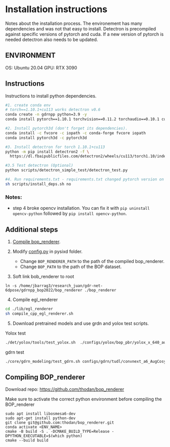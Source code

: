 # Installation instructions
Notes about the installation process. The environement has many dependencies and was not that easy to install. Detectron is precompiled against specific versions of pytorch and cuda. If a new version of pytorch is needed detectron also needs to be updated.

## ENVIRONMENT
OS: Ubuntu 20.04
GPU: RTX 3090

## Instructions
Instructions to install python dependencies.

``` bash
#1. create conda env
# torch==1.10.1+cu113 works detectron v0.6 
conda create -n gdrnpp python=3.9 -y 
conda install pytorch==1.10.1 torchvision==0.11.2 torchaudio==0.10.1 cudatoolkit=11.3 -c pytorch -c conda-forge

#2. Install pytorch3d (don't forget its dependencies).
conda install -c fvcore -c iopath -c conda-forge fvcore iopath
conda install pytorch3d -c pytorch3d

#3. Install detectron for torch 1.10.1+cu113
python -m pip install detectron2 -f \
  https://dl.fbaipublicfiles.com/detectron2/wheels/cu113/torch1.10/index.html

#3.5 Test detectron (Optional)
python scripts/detectron_simple_test/detectron_test.py

#4. Run requirements.txt - requirements.txt changed pytorch version on the process.
sh scripts/install_deps.sh no

```

### Notes:
* step 4 broke opencv installation. You can fix it with `pip uninstall opencv-python` followed by `pip install opencv-python`.

## Additional steps
1. [Compile bop_renderer](#compiling-bop_renderer). 

2. Modify [config.py](./lib/pysixd/config.py) in pysixd folder.
    * Change `BOP_RENDERER_PATH` to the path of the compiled bop_renderer.
    * Change `BOP_PATH` to the path of the BOP dataset.

3. Soft link bob_renderer to root 

```
ln -s /home/jbarrag3/research_juan/gdr-net-6dpose/gdrnpp_bop2022/bop_renderer ./bop_renderer
```
4. Compile egl_renderer
```bash
cd ./lib/egl_renderer
sh compile_cpp_egl_renderer.sh
```
5. Download pretrained models and use grdn and yolox test scripts.

Yolox test
```bash
./det/yolox/tools/test_yolox.sh  ./configs/yolox/bop_pbr/yolox_x_640_augCozyAAEhsv_ranger_30_epochs_tudl_real_pbr_tudl_bop_test.py 0 ./output/pretrained/yolox_x_640_augCozyAAEhsv_ranger_30_epochs_tudl_real_pbr_tudl_bop_test/model_final.pth
```

gdrn test
```bash
./core/gdrn_modeling/test_gdrn.sh configs/gdrn/tudl/convnext_a6_AugCosyAAEGray_BG05_mlL1_DMask_amodalClipBox_classAware_tudl.py 0 ./output/pretrained/tudl/convnext_a6_AugCosyAAEGray_BG05_mlL1_DMask_amodalClipBox_classAware_tudl/model_final_wo_optim.pth
```


## Compiling BOP_renderer

Download repo: https://github.com/thodan/bop_renderer

Make sure to activate the correct python environment before compiling the BOP_renderer

```
sudo apt install libosmesa6-dev
sudo apt-get install python-dev
git clone git@github.com:thodan/bop_renderer.git
conda activate <ENV_NAME>
cmake -B build -S . -DCMAKE_BUILD_TYPE=Release -DPYTHON_EXECUTABLE=$(which python)
cmake --build build
```